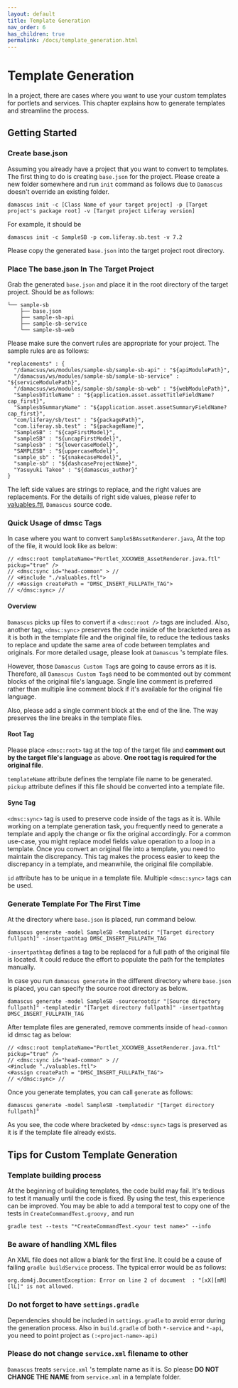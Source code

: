 ```yaml
---
layout: default
title: Template Generation
nav_order: 6
has_children: true
permalink: /docs/template_generation.html
---
```


# Template Generation
In a project, there are cases where you want to use your custom templates for portlets and services. This chapter explains how to generate templates and streamline the process.

## Getting Started

### Create base.json
Assuming you already have a project that you want to convert to templates. The first thing to do is creating `base.json` for the project. Please create a new folder somewhere and run `init` command as follows due to `Damascus` doesn't override an existing folder. 

```
damascus init -c [Class Name of your target project] -p [Target project's package root] -v [Target project Liferay version]
```

For example, it should be 
```
damascus init -c SampleSB -p com.liferay.sb.test -v 7.2
```

Please copy the generated `base.json` into the target project root directory. 

### Place The base.json In The Target Project
Grab the generated `base.json` and place it in the root directory of the target project. Should be as follows:

```
└── sample-sb
    ├── base.json
    ├── sample-sb-api
    ├── sample-sb-service
    └── sample-sb-web
```

Please make sure the convert rules are appropriate for your project. The sample rules are as follows:

```
"replacements" : {
  "/damacsus/ws/modules/sample-sb/sample-sb-api" : "${apiModulePath}",
  "/damacsus/ws/modules/sample-sb/sample-sb-service" : "${serviceModulePath}",
  "/damacsus/ws/modules/sample-sb/sample-sb-web" : "${webModulePath}",
  "SamplesbTitleName" : "${application.asset.assetTitleFieldName?cap_first}",
  "SamplesbSummaryName" : "${application.asset.assetSummaryFieldName?cap_first}",
  "com/liferay/sb/test" : "${packagePath}",
  "com.liferay.sb.test" : "${packageName}",
  "SampleSB" : "${capFirstModel}",
  "sampleSB" : "${uncapFirstModel}",
  "samplesb" : "${lowercaseModel}",
  "SAMPLESB" : "${uppercaseModel}",
  "sample_sb" : "${snakecaseModel}",
  "sample-sb" : "${dashcaseProjectName}",
  "Yasuyuki Takeo" : "${damascus_author}"
}
```

The left side values are strings to replace, and the right values are replacements. For the details of right side values, please refer to [valuables.ftl](https://github.com/yasuflatland-lf/damascus/blob/master/src/main/resources/templates/7.2/valuables.ftl), `Damascus` source code.

### Quick Usage of dmsc Tags

In case where you want to convert `SampleSBAssetRenderer.java`, At the top of the file, it would look like as below:

```
// <dmsc:root templateName="Portlet_XXXXWEB_AssetRenderer.java.ftl" pickup="true" />
// <dmsc:sync id="head-common" > //
// <#include "./valuables.ftl">
// <#assign createPath = "DMSC_INSERT_FULLPATH_TAG">
// </dmsc:sync> //
```

#### Overview
`Damascus` picks up files to convert if a `<dmsc:root />` tags are included. Also, another tag, `<dmsc:sync>` preserves the code inside of the bracketed area as it is both in the template file and the original file, to reduce the tedious tasks to replace and update the same area of code between templates and originals. For more detailed usage, please look at `Damascus` 's template files.

However, those `Damascus Custom Tag`s are going to cause errors as it is. Therefore, all `Damascus Custom Tag`s need to be commented out by comment blocks of the original file's language. Single line comment is preferred rather than multiple line comment block if it's available for the original file language.

Also, please add a single comment block at the end of the line. The way preserves the line breaks in the template files.

#### Root Tag
Please place `<dmsc:root>` tag at the top of the target file and **comment out by the target file's language** as above. **One root tag is required for the original file**. 

`templateName` attribute defines the template file name to be generated. `pickup` attribute defines if this file should be converted into a template file.

#### Sync Tag
`<dmsc:sync>` tag is used to preserve code inside of the tags as it is. While working on a template generation task, you frequently need to generate a template and apply the change or fix the original accordingly. For a common use-case, you might replace model fields value operation to a loop in a template. Once you convert an original file into a template, you need to maintain the discrepancy. This tag makes the process easier to keep the discrepancy in a template, and meanwhile, the original file compilable.

`id` attribute has to be unique in a template file. Multiple `<dmsc:sync>` tags can be used.

### Generate Template For The First Time
At the directory where `base.json` is placed, run command below.

```
damascus generate -model SampleSB -templatedir "[Target directory fullpath]" -insertpathtag DMSC_INSERT_FULLPATH_TAG
```

`-insertpathtag` defines a tag to be replaced for a full path of the original file is located. It could reduce the effort to populate the path for the templates manually.

In case you run `damascus generate` in the different directory where `base.json` is placed, you can specify the source root directory as below.
```
damascus generate -model SampleSB -sourcerootdir "[Source directory fullpath]" -templatedir "[Target directory fullpath]" -insertpathtag DMSC_INSERT_FULLPATH_TAG
```

After template files are generated, remove comments inside of `head-common` id dmsc tag as below:

```
// <dmsc:root templateName="Portlet_XXXXWEB_AssetRenderer.java.ftl" pickup="true" />
// <dmsc:sync id="head-common" > //
<#include "./valuables.ftl">
<#assign createPath = "DMSC_INSERT_FULLPATH_TAG">
// </dmsc:sync> //
```

Once you generate templates, you can call `generate` as follows:

```
damascus generate -model SampleSB -templatedir "[Target directory fullpath]"
```

As you see, the code where bracketed by `<dmsc:sync>` tags is preserved as it is if the template file already exists.

## Tips for Custom Template Generation

### Template building process
At the beginning of building templates, the code build may fail. It's tedious to test it manually until the code is fixed. By using the test, this experience can be improved. You may be able to add a temporal test to copy one of the tests in `CreateCommandTest.groovy,` and run
```
gradle test --tests "*CreateCommandTest.<your test name>" --info
```

### Be aware of handling XML files
An XML file does not allow a blank for the first line. It could be a cause of failing `gradle buildService` process. The typical error would be as follows:
```
org.dom4j.DocumentException: Error on line 2 of document  : "[xX][mM][lL]" is not allowed.
```

### Do not forget to have `settings.gradle`
Dependencies should be included in `settings.gradle` to avoid error during the generation process. Also in `build.gradle` of both `*-service` and `*-api`, you need to point project as `(:<project-name>-api)`

### Please do not change `service.xml` filename to other
`Damascus` treats `service.xml` 's template name as it is. So please **DO NOT CHANGE THE NAME** from `service.xml` in a template folder.